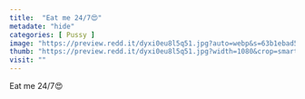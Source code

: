 ```yaml
---
title:  "Eat me 24/7😍"
metadate: "hide"
categories: [ Pussy ]
image: "https://preview.redd.it/dyxi0eu8l5q51.jpg?auto=webp&s=63b1ebad51449a96a2fa329af02e6f00bc00ca25"
thumb: "https://preview.redd.it/dyxi0eu8l5q51.jpg?width=1080&crop=smart&auto=webp&s=26ab08930d8edb4c59becf47521c0bd9f0984e43"
visit: ""
---
```

Eat me 24/7😍
